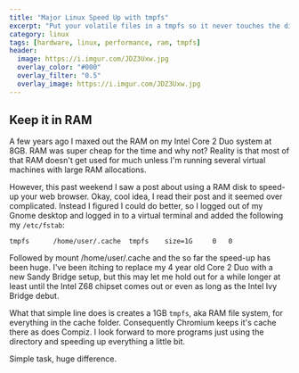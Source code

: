 ```yaml
---
title: "Major Linux Speed Up with tmpfs"
excerpt: "Put your volatile files in a tmpfs so it never touches the disk"
category: linux
tags: [hardware, linux, performance, ram, tmpfs]
header:
  image: https://i.imgur.com/JDZ3Uxw.jpg
  overlay_color: "#000"
  overlay_filter: "0.5"
  overlay_image: https://i.imgur.com/JDZ3Uxw.jpg
---
```


## Keep it in RAM

A few years ago I maxed out the RAM on my Intel Core 2 Duo system at 8GB.  RAM was super cheap for the time and why not?  Reality is that most of that RAM doesn't get used for much unless I'm running several virtual machines with large RAM allocations.

However, this past weekend I saw a post about using a RAM disk to speed-up your web browser.  Okay, cool idea, I read their post and it seemed over complicated.  Instead I figured I could do better, so I logged out of my Gnome desktop and logged in to a virtual terminal and added the following my `/etc/fstab`:

    tmpfs      /home/user/.cache  tmpfs    size=1G     0   0

Followed  by mount /home/user/.cache and the so far the speed-up has been huge.  I've been itching to replace my 4 year old Core 2 Duo with a new Sandy Bridge setup, but this may let me hold out for a while longer at least until the Intel Z68 chipset comes out or even as long as the Intel Ivy Bridge debut.

What that simple line does is creates a 1GB `tmpfs`, aka RAM file system, for everything in the cache folder. Consequently Chromium keeps it's cache there as does Compiz.  I look forward to more programs just using the directory and speeding up everything a little bit.

Simple task, huge difference.
